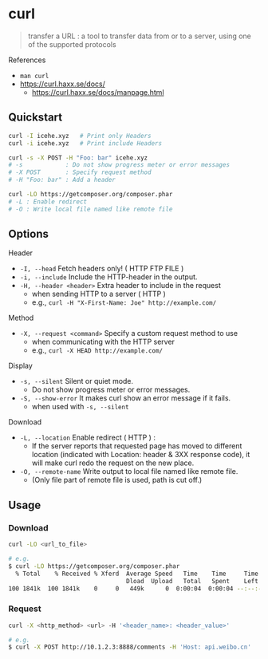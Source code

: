 # curl

> transfer a URL : a tool to transfer data from or to a server, using one of the supported protocols

References

- `man curl`
- https://curl.haxx.se/docs/
    - https://curl.haxx.se/docs/manpage.html

## Quickstart

```bash
curl -I icehe.xyz   # Print only Headers
curl -i icehe.xyz   # Print include Headers

curl -s -X POST -H "Foo: bar" icehe.xyz
# -s            : Do not show progress meter or error messages
# -X POST       : Specify request method
# -H "Foo: bar" : Add a header

curl -LO https://getcomposer.org/composer.phar
# -L : Enable redirect
# -O : Write local file named like remote file
```

## Options

Header

- `-I, --head` Fetch headers only! ( HTTP FTP FILE )
- `-i, --include` Include the HTTP-header in the output.
- `-H, --header <header>` Extra header to include in the request
    - when sending HTTP to a server ( HTTP )
    - e.g., `curl -H "X-First-Name: Joe" http://example.com/`

Method

- `-X, --request <command>` Specify a custom request method to use
    - when communicating with the HTTP server
    - e.g., `curl -X HEAD http://example.com/`

Display

- `-s, --silent` Silent or quiet mode.
    - Do not show progress meter or error messages.
- `-S, --show-error` It makes curl show an error message if it fails.
    - when used with `-s, --silent`

Download

- `-L, --location` Enable redirect ( HTTP ) :
    - If the server reports that requested page has moved to different location (indicated with Location: header & 3XX response code), it will make curl redo the request on the new place.
- `-O, --remote-name` Write output to local file named like remote file.
    - (Only file part of remote file is used, path is cut off.)

## Usage

### Download

```bash
curl -LO <url_to_file>

# e.g.
$ curl -LO https://getcomposer.org/composer.phar
  % Total    % Received % Xferd  Average Speed   Time    Time     Time  Current
                                 Dload  Upload   Total   Spent    Left  Speed
100 1841k  100 1841k    0     0   449k      0  0:00:04  0:00:04 --:--:--  449k
```

### Request

```bash
curl -X <http_method> <url> -H '<header_name>: <header_value>'

# e.g.
$ curl -X POST http://10.1.2.3:8888/comments -H 'Host: api.weibo.cn'
```
